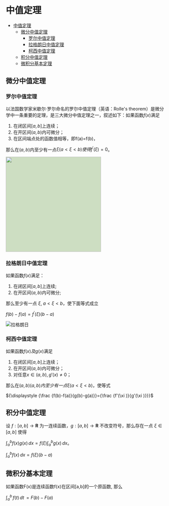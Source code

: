 # 中值定理

- [中值定理](#中值定理)
  - [微分中值定理](#微分中值定理)
    - [罗尔中值定理](#罗尔中值定理)
    - [拉格朗日中值定理](#拉格朗日中值定理)
    - [柯西中值定理](#柯西中值定理)
  - [积分中值定理](#积分中值定理)
  - [微积分基本定理](#微积分基本定理)

## 微分中值定理

### 罗尔中值定理

以法国数学家米歇尔·罗尔命名的罗尔中值定理（英语：Rolle's theorem）是微分学中一条重要的定理，是三大微分中值定理之一，叙述如下：如果函数${\displaystyle f(x)}$满足

1. 在闭区间${\displaystyle [a,b]}$上连续；
2. 在开区间${\displaystyle (a,b)}$内可微分；
3. 在区间端点处的函数值相等，即f(a)=f(b)，

那么在${\displaystyle (a,b)}$内至少有一点${\displaystyle \xi (a<\xi <b)}使得{\displaystyle f^{\prime }(\xi )=0}$。

<image style="height:300px; background-color:#CDDEC2" src="https://upload.wikimedia.org/wikipedia/commons/thumb/a/a9/RTCalc.svg/1024px-RTCalc.svg.png"/>

### 拉格朗日中值定理

如果函数${\displaystyle f(x)}$满足：

1. 在闭区间${\displaystyle [a,b]}$上连续;
2. 在开区间${\displaystyle (a,b)}$内可微分;

那么至少有一点 ${\displaystyle \xi ,\;a<\xi <b}$，使下面等式成立

${\displaystyle f(b)-f(a)=f^{\prime }(\xi )(b-a)}$

![拉格朗日](https://upload.wikimedia.org/wikipedia/commons/5/5b/%E6%8B%89%E6%A0%BC%E6%9C%97%E6%97%A5%E4%B8%AD%E5%80%BC%E5%AE%9A%E7%90%86.jpg)

### 柯西中值定理

如果函数${\displaystyle f(x)}及{\displaystyle g(x)}$满足

1. 在闭区间${\displaystyle [a,b]}$上连续；
2. 在开区间${\displaystyle (a,b)}$内可微分；
3. 对任意${\displaystyle x\in (a,b),g'(x)\neq 0}$；

那么在${\displaystyle (a,b)}(a,b)内至少有一点{\displaystyle \xi (a<\xi <b)}$，使等式

${\displaystyle {\frac {f(b)-f(a)}{g(b)-g(a)}}={\frac {f'(\xi )}{g'(\xi )}}}$

## 积分中值定理

设 ${\displaystyle f:[a,b]\rightarrow \mathbf {R} }$ 为一连续函数，${\displaystyle g:[a,b]\rightarrow \mathbf {R} }$ 不改变符号，那么存在一点 ${\displaystyle \xi \in [a,b]}$ 使得

${\displaystyle \int_{a}^{b}f(x)g(x)\, dx=f(\xi ) \int_{a}^{b}g(x)\,dx}$。

${\displaystyle \int_{a}^{b}f(x)\, dx=f(\xi )(b-a)}$

## 微积分基本定理

如果函数F(x)是连续函数f(x)在区间[a,b]的一个原函数, 那么

${\displaystyle \int _{a}^{b}\,f(t)\,dt\,=F(b)-F(a)}$
